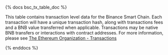 {% docs bsc_tx_table_doc %}

This table contains transaction level data for the Binance Smart Chain. Each transaction will have a unique transaction hash, along with transactions fees and a BNB value transferred when applicable. Transactions may be native BNB transfers or interactions with contract addresses. For more information, please see [The Ethereum Organization - Transactions](https://ethereum.org/en/developers/docs/transactions/)

{% enddocs %}